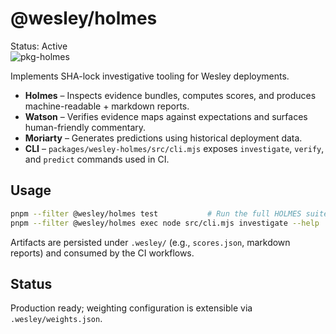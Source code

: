 # @wesley/holmes

Status: Active  
![pkg-holmes](https://github.com/flyingrobots/wesley/actions/workflows/pkg-holmes.yml/badge.svg?branch=main)

Implements SHA-lock investigative tooling for Wesley deployments.

- **Holmes** – Inspects evidence bundles, computes scores, and produces machine-readable + markdown reports.
- **Watson** – Verifies evidence maps against expectations and surfaces human-friendly commentary.
- **Moriarty** – Generates predictions using historical deployment data.
- **CLI** – `packages/wesley-holmes/src/cli.mjs` exposes `investigate`, `verify`, and `predict` commands used in CI.

## Usage

```bash
pnpm --filter @wesley/holmes test           # Run the full HOLMES suite
pnpm --filter @wesley/holmes exec node src/cli.mjs investigate --help
```

Artifacts are persisted under `.wesley/` (e.g., `scores.json`, markdown reports) and consumed by the CI workflows.

## Status

Production ready; weighting configuration is extensible via `.wesley/weights.json`.
